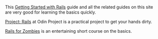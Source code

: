 This [Getting Started with Rails](http://guides.rubyonrails.org/getting_started.html) guide and all the related guides on this site are very good for learning the basics quickly.

[Project: Rails](http://www.theodinproject.com/web-development-101/ruby-on-rails) at Odin Project is a practical project to get your hands dirty.

[Rails for Zombies](http://railsforzombies.org/) is an entertaining short course on the basics.
